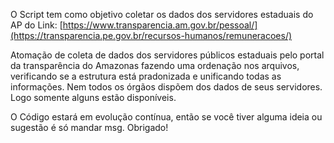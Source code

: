 O Script tem como objetivo coletar os dados dos servidores estaduais do AP do Link: [https://www.transparencia.am.gov.br/pessoal/](https://transparencia.pe.gov.br/recursos-humanos/remuneracoes/)

Atomação de coleta de dados dos servidores públicos estaduais pelo portal da transparência do Amazonas fazendo uma ordenação nos arquivos, verificando se a estrutura está pradonizada e unificando todas as informações. Nem todos os órgãos dispõem dos dados de seus servidores. Logo somente alguns estão disponíveis.

O Código estará em evolução contínua, então se você tiver alguma ideia ou sugestão é só mandar msg. Obrigado!
